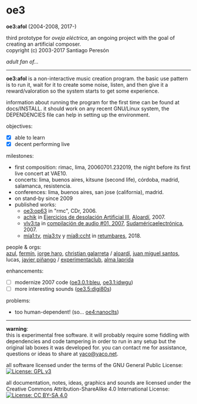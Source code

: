 # oe3

**oe3:afol** (2004-2008, 2017-)

third prototype for _oveja eléctrica_, an ongoing project with the goal of creating an artificial composer.  
copyright (c) 2003-2017 Santiago Peresón

_adult fan of..._

-------

**oe3:afol** is a non-interactive music creation program. the basic use pattern is to run it, wait for it to create some noise, listen, and then give it a reward/valoration so the system starts to get some experience.

information about running the program for the first time can be found at docs/INSTALL. it should work on any recent GNU/Linux system, the DEPENDENCIES file can help in setting up the environment.

objectives:
- [x] able to learn
- [x] decent performing live

milestones:
- first composition: rimac, lima, 20060701.232019, the night before its first live concert at VAE10.
- concerts: lima, buenos aires, kitsune (second life), córdoba, madrid, salamanca, resistencia.
- conferences: lima, buenos aires, san jose (california), madrid.
- on stand-by since 2009
- published works:
  - [oe3:op63](https://soundcloud.com/yaco/oe3-op63) in "rmc", CDr, 2006.
  - [achik](https://soundcloud.com/yaco/achik-2020-remaster) in [Ejercicios de desolación Artificial III](https://www.discogs.com/Various-Ejercicios-De-Desolaci%C3%B3n-Artificial-III/release/15312127), [Aloardí](http://www.aloardi.org), 2007.
  - [vlv3:ta](https://soundcloud.com/yaco/vlv3_ta) in [compilación de audio #01, 2007](https://www.discogs.com/Various-Compilaci%C3%B3n-De-Audio-01-2007/release/15312419), [Sudaméricaelectrónica](https://sudamericaelectronica.bandcamp.com/), 2007.
  - [mía1:tv](https://yaco.bandcamp.com/track/m-a1-tv), [mía3:ty](https://yaco.bandcamp.com/track/m-a3-ty) y [mía8:ccht](https://yaco.bandcamp.com/track/m-a8-ccht) in [retumbares](https://yaco.bandcamp.com/album/retumbares), 2018.

people & orgs:  
[azul](http://azuldemadrugada.tumblr.com), [fermín](http://blog.yaco.net/in-memoriam/), [jorge haro](http://www.jorgeharo.com.ar/), [christian galarreta](http://sajjra.net/chrs/) / [aloardí](http://www.aloardi.org/), [juan miguel santos](https://www.itba.edu.ar/la-universidad/docentes/juan-miguel-santos/), lucas, [javier piñango](http://www.experimentaclub.com/i_r_real.htm) / [experimentaclub](http://www.experimentaclub.com/fest08.htm), [alma laprida](http://almalaprida.com.ar/)

enhancements:
- [ ] modernize 2007 code ([oe3.0.1:bleu](https://github.com/yacosp/oe3/milestone/1), [oe3.1:idwgu](https://github.com/yacosp/oe3/milestone/2))
- [ ] more interesting sounds ([oe3.5:digi80s](https://github.com/yacosp/oe3/milestone/3))

problems:
- too human-dependent! (so... [oe4:nanoclts](https://github.com/yacosp/oe4))

-------

**warning**:  
this is experimental free software. it will probably require some fiddling with dependencies and code tampering in order to run in any setup but the original lab boxes it was developed for. you can contact me for assistance, questions or ideas to share at [yaco@yaco.net](mailto:yaco@yaco.net).

all software licensed under the terms of the GNU General Public License:  
[![License: GPL v3](https://img.shields.io/badge/License-GPL%20v3-blue.svg)](https://www.gnu.org/licenses/gpl-3.0)


all documentation, notes, ideas, graphics and sounds are licensed under the Creative Commons Attribution-ShareAlike 4.0 International License:  
[![License: CC BY-SA 4.0](https://img.shields.io/badge/License-CC%20BY--SA%204.0-lightgrey.svg)](https://creativecommons.org/licenses/by-sa/4.0/)
